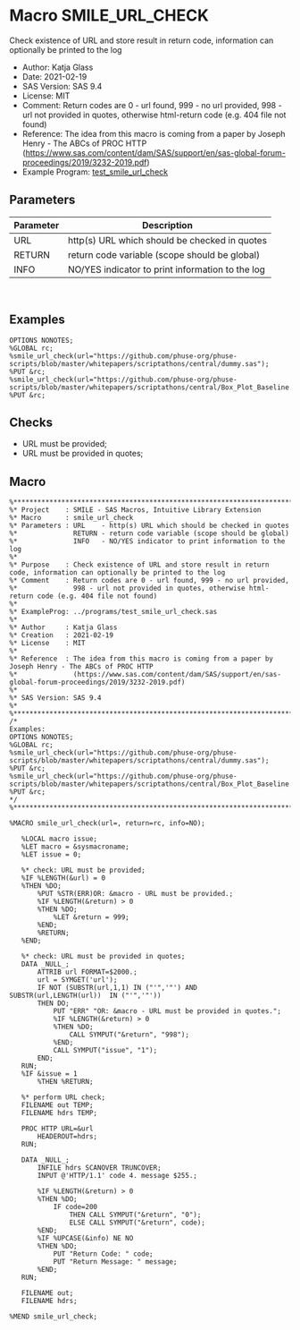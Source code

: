 # Macro SMILE_URL_CHECK

Check existence of URL and store result in return code, information can optionally be printed to the log

- Author: Katja Glass
- Date: 2021-02-19
- SAS Version: SAS 9.4
- License: MIT
- Comment: Return codes are 0 - url found, 999 - no url provided, 998 - url not provided in quotes, otherwise html-return code (e.g. 404 file not found)
- Reference: The idea from this macro is coming from a paper by Joseph Henry - The ABCs of PROC HTTP (https://www.sas.com/content/dam/SAS/support/en/sas-global-forum-proceedings/2019/3232-2019.pdf)
- Example Program: [test_smile_url_check](test_smile_url_check.md)

## Parameters

Parameter | Description
---|---
URL |http(s) URL which should be checked in quotes
RETURN |return code variable (scope should be global)
INFO |NO/YES indicator to print information to the log

<br/>


## Examples

```
OPTIONS NONOTES;
%GLOBAL rc;
%smile_url_check(url="https://github.com/phuse-org/phuse-scripts/blob/master/whitepapers/scriptathons/central/dummy.sas");
%PUT &rc;
%smile_url_check(url="https://github.com/phuse-org/phuse-scripts/blob/master/whitepapers/scriptathons/central/Box_Plot_Baseline.sas");
%PUT &rc;
```

## Checks

- URL must be provided;
- URL must be provided in quotes;

## Macro

``` sas linenums="1"
%************************************************************************************************************************;
%* Project    : SMILE - SAS Macros, Intuitive Library Extension
%* Macro      : smile_url_check
%* Parameters : URL    - http(s) URL which should be checked in quotes
%*              RETURN - return code variable (scope should be global)
%*              INFO   - NO/YES indicator to print information to the log
%*
%* Purpose    : Check existence of URL and store result in return code, information can optionally be printed to the log
%* Comment    : Return codes are 0 - url found, 999 - no url provided,
%*              998 - url not provided in quotes, otherwise html-return code (e.g. 404 file not found)
%*
%* ExampleProg: ../programs/test_smile_url_check.sas
%*
%* Author     : Katja Glass
%* Creation   : 2021-02-19
%* License    : MIT
%*
%* Reference  : The idea from this macro is coming from a paper by Joseph Henry - The ABCs of PROC HTTP
%*              (https://www.sas.com/content/dam/SAS/support/en/sas-global-forum-proceedings/2019/3232-2019.pdf)
%*
%* SAS Version: SAS 9.4
%*
%************************************************************************************************************************;
/*
Examples:
OPTIONS NONOTES;
%GLOBAL rc;
%smile_url_check(url="https://github.com/phuse-org/phuse-scripts/blob/master/whitepapers/scriptathons/central/dummy.sas");
%PUT &rc;
%smile_url_check(url="https://github.com/phuse-org/phuse-scripts/blob/master/whitepapers/scriptathons/central/Box_Plot_Baseline.sas");
%PUT &rc;
*/
%************************************************************************************************************************;
 
%MACRO smile_url_check(url=, return=rc, info=NO);
 
   %LOCAL macro issue;
   %LET macro = &sysmacroname;
   %LET issue = 0;
 
   %* check: URL must be provided;
   %IF %LENGTH(&url) = 0
   %THEN %DO;
       %PUT %STR(ERR)OR: &macro - URL must be provided.;
       %IF %LENGTH(&return) > 0
       %THEN %DO;
           %LET &return = 999;
       %END;
       %RETURN;
   %END;
 
   %* check: URL must be provided in quotes;
   DATA _NULL_;
       ATTRIB url FORMAT=$2000.;
       url = SYMGET('url');
       IF NOT (SUBSTR(url,1,1) IN ("'",'"') AND SUBSTR(url,LENGTH(url))  IN ("'",'"'))
       THEN DO;
           PUT "ERR" "OR: &macro - URL must be provided in quotes.";
           %IF %LENGTH(&return) > 0
           %THEN %DO;
               CALL SYMPUT("&return", "998");
           %END;
           CALL SYMPUT("issue", "1");
       END;
   RUN;
   %IF &issue = 1
       %THEN %RETURN;
 
   %* perform URL check;
   FILENAME out TEMP;
   FILENAME hdrs TEMP;
 
   PROC HTTP URL=&url
       HEADEROUT=hdrs;
   RUN;
 
   DATA _NULL_;
       INFILE hdrs SCANOVER TRUNCOVER;
       INPUT @'HTTP/1.1' code 4. message $255.;
 
       %IF %LENGTH(&return) > 0
       %THEN %DO;
           IF code=200
               THEN CALL SYMPUT("&return", "0");
               ELSE CALL SYMPUT("&return", code);
       %END;
       %IF %UPCASE(&info) NE NO
       %THEN %DO;
           PUT "Return Code: " code;
           PUT "Return Message: " message;
       %END;
   RUN;
 
   FILENAME out;
   FILENAME hdrs;
 
%MEND smile_url_check;
```

